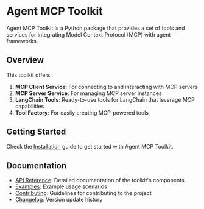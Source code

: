 # Agent MCP Toolkit

Agent MCP Toolkit is a Python package that provides a set of tools and services for integrating Model Context Protocol (MCP) with agent frameworks.

## Overview

This toolkit offers:

1. **MCP Client Service**: For connecting to and interacting with MCP servers
2. **MCP Server Service**: For managing MCP server instances
3. **LangChain Tools**: Ready-to-use tools for LangChain that leverage MCP capabilities
4. **Tool Factory**: For easily creating MCP-powered tools

## Getting Started

Check the [Installation](installation.md) guide to get started with Agent MCP Toolkit.

## Documentation

- [API Reference](api/toolkit.md): Detailed documentation of the toolkit's components
- [Examples](examples.md): Example usage scenarios
- [Contributing](https://github.com/ACNet-AI/agent-mcp-toolkit/blob/main/CONTRIBUTING.md): Guidelines for contributing to the project
- [Changelog](https://github.com/ACNet-AI/agent-mcp-toolkit/blob/main/CHANGELOG.md): Version update history 